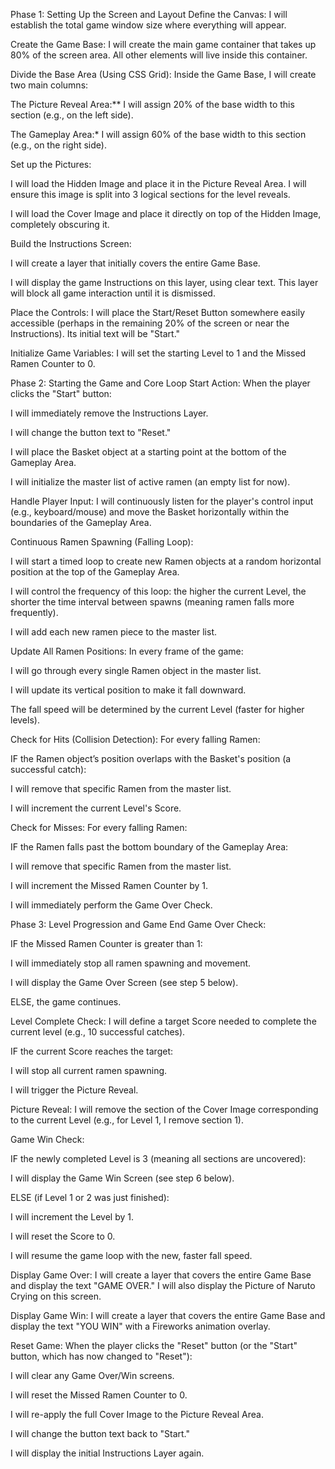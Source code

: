 Phase 1: Setting Up the Screen and Layout
Define the Canvas: I will establish the total game window size where everything will appear.

Create the Game Base: I will create the main game container that takes up 80% of the screen area. All other elements will live inside this container.

Divide the Base Area (Using CSS Grid): Inside the Game Base, I will create two main columns:

The Picture Reveal Area:** I will assign 20% of the base width to this section (e.g., on the left side).

The Gameplay Area:* I will assign 60% of the base width to this section (e.g., on the right side).

 Set up the Pictures:

I will load the Hidden Image and place it in the Picture Reveal Area. I will ensure this image is split into 3 logical sections for the level reveals.

I will load the Cover Image and place it directly on top of the Hidden Image, completely obscuring it.

 Build the Instructions Screen:

I will create a layer that initially covers the entire Game Base.

I will display the game Instructions on this layer, using clear text. This layer will block all game interaction until it is dismissed.

 Place the Controls:
 I will place the Start/Reset Button somewhere easily accessible (perhaps in the remaining 20% of the screen or near the Instructions). Its initial text will be "Start."

Initialize Game Variables:
 I will set the starting Level to 1 and the Missed Ramen Counter to 0.

 Phase 2: Starting the Game and Core Loop
 Start Action:
 When the player clicks the "Start" button:

I will immediately remove the Instructions Layer.

I will change the button text to "Reset."

I will place the Basket object at a starting point at the bottom of the Gameplay Area.

I will initialize the master list of active ramen (an empty list for now).

Handle Player Input: I will continuously listen for the player's control input (e.g., keyboard/mouse) and move the Basket horizontally within the boundaries of the Gameplay Area.

Continuous Ramen Spawning (Falling Loop):

I will start a timed loop to create new Ramen objects at a random horizontal position at the top of the Gameplay Area.

I will control the frequency of this loop: the higher the current Level, the shorter the time interval between spawns (meaning ramen falls more frequently).

I will add each new ramen piece to the master list.

Update All Ramen Positions: In every frame of the game:

I will go through every single Ramen object in the master list.

I will update its vertical position to make it fall downward.

The fall speed will be determined by the current Level (faster for higher levels).

Check for Hits (Collision Detection): For every falling Ramen:

IF the Ramen object’s position overlaps with the Basket's position (a successful catch):

I will remove that specific Ramen from the master list.

I will increment the current Level's Score.

Check for Misses: For every falling Ramen:

IF the Ramen falls past the bottom boundary of the Gameplay Area:

I will remove that specific Ramen from the master list.

I will increment the Missed Ramen Counter by 1.

I will immediately perform the Game Over Check.

Phase 3: Level Progression and Game End
Game Over Check:

IF the Missed Ramen Counter is greater than 1:

I will immediately stop all ramen spawning and movement.

I will display the Game Over Screen (see step 5 below).

ELSE, the game continues.

Level Complete Check: I will define a target Score needed to complete the current level (e.g., 10 successful catches).

IF the current Score reaches the target:

I will stop all current ramen spawning.

I will trigger the Picture Reveal.

Picture Reveal: I will remove the section of the Cover Image corresponding to the current Level (e.g., for Level 1, I remove section 1).

Game Win Check:

IF the newly completed Level is 3 (meaning all sections are uncovered):

I will display the Game Win Screen (see step 6 below).

ELSE (if Level 1 or 2 was just finished):

I will increment the Level by 1.

I will reset the Score to 0.

I will resume the game loop with the new, faster fall speed.

Display Game Over: I will create a layer that covers the entire Game Base and display the text "GAME OVER." I will also display the Picture of Naruto Crying on this screen.

Display Game Win: I will create a layer that covers the entire Game Base and display the text "YOU WIN" with a Fireworks animation overlay.

Reset Game: When the player clicks the "Reset" button (or the "Start" button, which has now changed to "Reset"):

I will clear any Game Over/Win screens.

I will reset the Missed Ramen Counter to 0.

I will re-apply the full Cover Image to the Picture Reveal Area.

I will change the button text back to "Start."

I will display the initial Instructions Layer again.